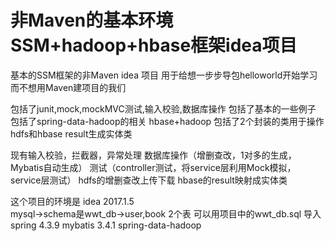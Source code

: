 非Maven的基本环境SSM+hadoop+hbase框架idea项目
==============================
基本的SSM框架的非Maven idea 项目
用于给想一步步导包helloworld开始学习 而不想用Maven建项目的我们

包括了junit,mock,mockMVC测试,输入校验,数据库操作
包括了基本的一些例子
包括了spring-data-hadoop的相关 hbase+hadoop
包括了2个封装的类用于操作hdfs和hbase result生成实体类

现有输入校验，拦截器，异常处理
数据库操作（增删查改，1对多的生成，Mybatis自动生成）
测试（controller测试，将service层利用Mock模拟，service层测试）
hdfs的增删查改上传下载
hbase的result映射成实体类

这个项目的环境是 
idea 2017.1.5  
mysql->schema是wwt_db->user,book 2个表 可以用项目中的wwt_db.sql 导入
spring 4.3.9
mybatis 3.4.1
spring-data-hadoop
